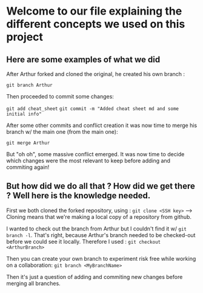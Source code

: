# Welcome to our file explaining the different concepts we used on this project

## Here are some examples of what we did 
After Arthur forked and cloned the original, he created his own branch :

`git branch Arthur`  

Then proceeded to commit some changes:

`git add cheat_sheet`
`git commit -m "Added cheat sheet md and some initial info"`

After some other commits and conflict creation it was now time to merge his branch w/ the main one (from the main one):

`git merge Arthur`

But "oh oh", some massive conflict emerged. It was now time to decide which changes were the most relevant to keep before adding and commiting again!

## But how did we do all that ? How did we get there ? Well here is the knowledge needed.
First we both cloned the forked repository, using :
`git clone <SSH key>`
--> Cloning means that we're making a local copy of a repository from github.

I wanted to check out the branch from Arthur but I couldn't find it w/ `git branch -l`. That's right, because Arthur's branch needed to be checked-out before we could see it locally. Therefore I used :
`git checkout <ArthurBranch>`

Then you can create your own branch to experiment risk free while working on a collaboration: 
`git branch <MyBranchName>`

Then it's just a question of adding and commiting new changes before merging all branches. 





